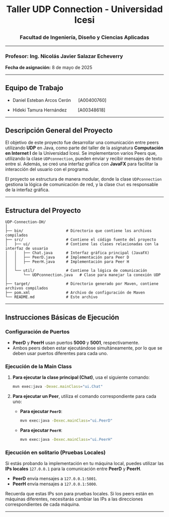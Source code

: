 # <p align="center">Taller UDP Connection - Universidad Icesi</p>

### <p align="center">Facultad de Ingeniería, Diseño y Ciencias Aplicadas</p>

---

### Profesor: Ing. Nicolás Javier Salazar Echeverry

**Fecha de asignación:** 8 de mayo de 2025

---

## **Equipo de Trabajo**

- Daniel Esteban Arcos Cerón &nbsp;&nbsp;&nbsp;&nbsp; [A00400760]

- Hideki Tamura Hernández &nbsp;&nbsp;&nbsp;&nbsp;&nbsp;&nbsp;&nbsp;&nbsp;[A00348618]

---

## **Descripción General del Proyecto**

El objetivo de este proyecto fue desarrollar una comunicación entre peers utilizando **UDP** en Java, como parte del taller de la asignatura **Computación en Internet I** de la Universidad Icesi. Se implementaron varios Peers que, utilizando la clase `UDPconnection`, pueden enviar y recibir mensajes de texto entre sí. Además, se creó una interfaz gráfica con **JavaFX** para facilitar la interacción del usuario con el programa.

El proyecto se estructura de manera modular, donde la clase `UDPconnection` gestiona la lógica de comunicación de red, y la clase `Chat` es responsable de la interfaz gráfica.

---

## **Estructura del Proyecto**

```plaintext
UDP-Connection-DH/
│
├── bin/                   # Directorio que contiene los archivos compilados
├── src/                   # Contiene el código fuente del proyecto
│   ├── ui/                # Contiene las clases relacionadas con la interfaz de usuario
│   │   ├── Chat.java      # Interfaz gráfica principal (JavaFX)
│   │   ├── PeerD.java     # Implementación para Peer D
│   │   ├── PeerH.java     # Implementación para Peer H
│   │
│   └── util/              # Contiene la lógica de comunicación
│       └── UDPconnection.java   # Clase para manejar la conexión UDP
│
├── target/                # Directorio generado por Maven, contiene archivos compilados
├── pom.xml                # Archivo de configuración de Maven
└── README.md              # Este archivo
```

---

## **Instrucciones Básicas de Ejecución**

### **Configuración de Puertos**

* **PeerD** y **PeerH** usan puertos **5000** y **5001**, respectivamente.
* Ambos peers deben estar ejecutándose simultáneamente, por lo que se deben usar puertos diferentes para cada uno.

### **Ejecución de la Main Class**

1. **Para ejecutar la clase principal (Chat)**, usa el siguiente comando:

   ```bash
   mvn exec:java -Dexec.mainClass="ui.Chat"
   ```

2. **Para ejecutar un Peer**, utiliza el comando correspondiente para cada uno:

   * **Para ejecutar `PeerD`**:

     ```bash
     mvn exec:java -Dexec.mainClass="ui.PeerD"
     ```
   * **Para ejecutar `PeerH`**:

     ```bash
     mvn exec:java -Dexec.mainClass="ui.PeerH"
     ```

### **Ejecución en solitario (Pruebas Locales)**

Si estás probando la implementación en tu máquina local, puedes utilizar las **IPs locales** `127.0.0.1` para la comunicación entre **PeerD** y **PeerH**.

* **PeerD** envía mensajes a `127.0.0.1:5001`.
* **PeerH** envía mensajes a `127.0.0.1:5000`.

Recuerda que estas IPs son para pruebas locales. Si los peers están en máquinas diferentes, necesitarás cambiar las IPs a las direcciones correspondientes de cada máquina.

---
